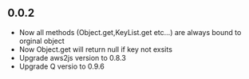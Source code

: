 ## 0.0.2

 - Now all methods (Object.get,KeyList.get etc...) are always bound to orginal object
 - Now Object.get will return null if key not exsits
 - Upgrade aws2js version to 0.8.3
 - Upgrade Q versio to 0.9.6